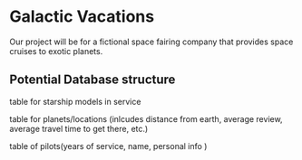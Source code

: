 # Galactic Vacations

Our project will be for a fictional space fairing company that provides space cruises to exotic planets.



## Potential Database structure


table for starship models in service

table for planets/locations (inlcudes distance from earth, average review, average travel time to get there, etc.)

table of pilots(years of service, name, personal info )

